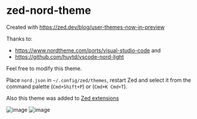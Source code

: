 # zed-nord-theme

Created with https://zed.dev/blog/user-themes-now-in-preview

Thanks to:

- https://www.nordtheme.com/ports/visual-studio-code and
- https://github.com/huytd/vscode-nord-light

Feel free to modify this theme.

Place `nord.json` in `~/.config/zed/themes`, restart Zed and select it from the command palette (`Cmd+Shift+P`) or (`Cmd+K Cmd+T`).

Also this theme was added to [Zed extensions](https://github.com/zed-industries/extensions)

![image](./sreenshots/nord-dark.png)
![image](./sreenshots/nord-light.png)
